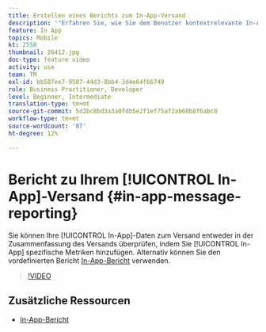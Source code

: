 ```yaml
---
title: Erstellen eines Berichts zum In-App-Versand
description: '"Erfahren Sie, wie Sie dem Benutzer kontextrelevante In-App-Nachrichten als Reaktion auf das Echtzeit-Verhalten des Kunden in der mobilen Anwendung präsentieren."'
feature: In App
topics: Mobile
kt: 2558
thumbnail: 26412.jpg
doc-type: feature video
activity: use
team: TM
exl-id: bb587ee7-9587-44d3-8bb4-3d4e64f66749
role: Business Practitioner, Developer
level: Beginner, Intermediate
translation-type: tm+mt
source-git-commit: 5d2bc8bd3a3a0fdb5e2f1ef75af2ab60b8f6abc8
workflow-type: tm+mt
source-wordcount: '87'
ht-degree: 12%

---
```


# Bericht zu Ihrem [!UICONTROL In-App]-Versand {#in-app-message-reporting}

Sie können Ihre [!UICONTROL In-App]-Daten zum Versand entweder in der Zusammenfassung des Versands überprüfen, indem Sie [!UICONTROL In-App] spezifische Metriken hinzufügen. Alternativ können Sie den vordefinierten Bericht [In-App-Bericht](https://docs.adobe.com/content/help/en/campaign-standard/using/reporting/list-of-reports/in-app-report.html) verwenden.

>[!VIDEO](https://video.tv.adobe.com/v/26412?quality=12)

## Zusätzliche Ressourcen

* [In-App-Bericht](https://docs.adobe.com/content/help/en/campaign-standard/using/reporting/list-of-reports/in-app-report.html)
